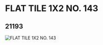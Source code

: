 # FLAT TILE 1X2 NO. 143
## 21193
![FLAT TILE 1X2 NO. 143](https://lc-www-live-s.legocdn.com/media/bricks/5/2/6115042.jpg)